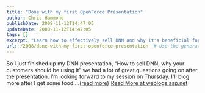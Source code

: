 ```yaml
---
title: "Done with my first OpenForce Presentation"
author: Chris Hammond
publishDate: 2008-11-12T14:47:05
updateDate: 2008-11-12T14:47:05
tags: []
excerpt: "Learn how to effectively sell DNN and why it's beneficial for your customers in this engaging presentation. Stay tuned for more updates! (via weblogs.asp.net)"
url: /2008/done-with-my-first-openforce-presentation  # Use the generated URL with year
---
```

So I just finished up my DNN presentation, “How to sell DNN, why your customers should be using it” we had a lot of great questions going on after the presentation. I’m looking forward to my session on Thursday. I'll blog more after I get some food....(<a href="https://weblogs.asp.net/christoc/archive/2008/11/11/done-with-my-first-openforce-presentation.aspx">read more</a>)<img src="https://weblogs.asp.net/aggbug.aspx?PostID=6729631" width="1" height="1"> <a href="https://weblogs.asp.net/christoc/archive/2008/11/11/done-with-my-first-openforce-presentation.aspx">Read More at weblogs.asp.net</a>


